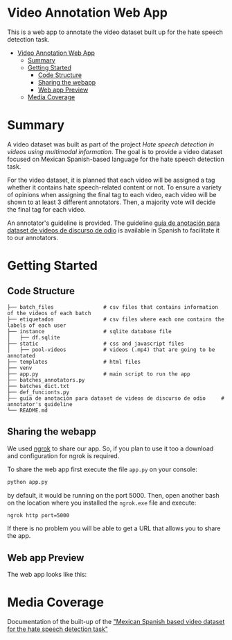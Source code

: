 # Video Annotation Web App 
This is a web app to annotate the video dataset built up for the hate speech detection task. 

- [Video Annotation Web App](#video-annotation-web-app)
  - [Summary](#summary)
  - [Getting Started](#getting-started)
      - [Code Structure](#code-structure)
      - [Sharing the webapp](#sharing-the-webapp)
      - [Web app Preview](#web-app-preview)
  - [Media Coverage](#media-coverage)

# Summary
A video dataset was built as part of the project _Hate speech detection in videos using multimodal information_. The goal is to provide a video dataset focused on Mexican Spanish-based language for the hate speech detection task. 

For the video dataset, it is planned that each video will be assigned a tag whether it contains hate speech-related content or not. To ensure a variety of opinions when assigning the final tag to each video, each video will be shown to at least 3 different annotators. Then, a majority vote will decide the final tag for each video.

An annotator's guideline is provided. The guideline [guía de anotación para dataset de videos de discurso de odio](https://github.com/iltocl/hsdvmi-video-annotation-webapp/blob/main/gu%C3%ADa%20de%20anotaci%C3%B3n%20para%20dataset%20de%20videos%20de%20discurso%20de%20odio) is available in Spanish to facilitate it to our annotators. 

# Getting Started
## Code Structure
```
├── batch_files                # csv files that contains information of the videos of each batch
├── etiquetados                # csv files where each one contains the labels of each user
├── instance                   # sqlite database file 
│   ├── df.sqlite
├── static                     # css and javascript files
│   ├── pool-videos            # videos (.mp4) that are going to be annotated
├── templates                  # html files
├── venv
├── app.py                     # main script to run the app
├── batches_annotators.py
├── batches_dict.txt
├── def_funcionts.py
├── guía de anotación para dataset de videos de discurso de odio     # annotator's guideline
└── README.md
```
## Sharing the webapp
We used [ngrok](https://ngrok.com/) to share our app. So, if you plan to use it too a download and configuration for ngrok is required. 

To share the web app first execute the file `app.py` on your console:
```bash
python app.py
```
by default, it would be running on the port 5000. 
Then, open another bash on the location where you installed the `ngrok.exe` file and execute:
```bash
ngrok http port=5000
```
If there is no problem you will be able to get a URL that allows you to share the app.

## Web app Preview
The web app looks like this:

# Media Coverage
Documentation of the built-up of the ["Mexican Spanish based video dataset for the hate speech detection task"](https://github.com/iltocl/dcc-hsdvmi-video-dataset/blob/main/README.md)
